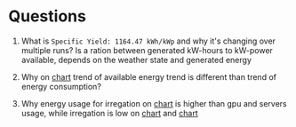 # Questions

1) What is `Specific Yield: 1164.47 kWh/kWp` and why it's changing over multiple runs?
   Is a ration between generated kW-hours to kW-power available, depends on the weather state and generated energy 

2) Why on [chart](../charts/available_energy_vs_energy_profile_week.png) trend of available energy trend is different than trend of energy consumption?

3) Why energy usage for irregation on [chart](../charts/energy_profile_vs_allocation_year.png) is higher than gpu and servers usage, while irregation is low on [chart](../charts/energy_profile_vs_allocation_day.png) and [chart](../charts/energy_profile_vs_allocation_week.png?)